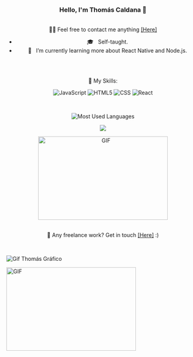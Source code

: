 <div class="stats" align="center">

### Hello, I'm Thomás Caldana 👋

 <br>
👨‍💻 Feel free to contact me anything <a href="https://www.linkedin.com/in/thom%C3%A1s-caldana-721694172/" >[Here]<a>

 - 🎓 &nbsp; Self-taught. 
 - 🌱 &nbsp; I’m currently learning more about React Native and Node.js.
 
<br>
<br>

 
 🚀  My Skills:

![JavaScript](https://img.shields.io/badge/-JavaScript-333333?style=flat&logo=javascript)
![HTML5](https://img.shields.io/badge/-HTML5-333333?style=flat&logo=HTML5)
![CSS](https://img.shields.io/badge/-CSS-333333?style=flat&logo=CSS3&logoColor=1572B6)
![React](https://img.shields.io/badge/-React-333333?style=flat&logo=react)

 </div>
 
<br>
 <div class="stats" align="center">
  
 ![Most Used Languages](https://github-readme-stats.vercel.app/api/top-langs/?username=thomascaldana&layout=compact&show_icons=true&theme=algolia&border_radius=20)
  
 ![](http://github-profile-summary-cards.vercel.app/api/cards/most-commit-language?username=thomascaldana&theme=nord_dark)

 <img align="center" alt="GIF" src="https://github.com/abhisheknaiidu/abhisheknaiidu/blob/master/code.gif?raw=true" width="338" height="218" /> 

 <br>
  <br>

 💼 Any freelance work? Get in touch <a href="https://www.linkedin.com/in/thom%C3%A1s-caldana-721694172/" >[Here]<a> :)

 
 </div>
 

  

<br>

![Gif Thomás Gráfico](https://github.com/thomascaldana/READ-ME/blob/main/assets/thomas_grafico_comprimido.gif)

<img align="center" alt="GIF" src="https://github.com/thomascaldana/READ-ME/blob/main/assets/thomas_grafico_comprimido.gif" width="338" height="218" /> 

